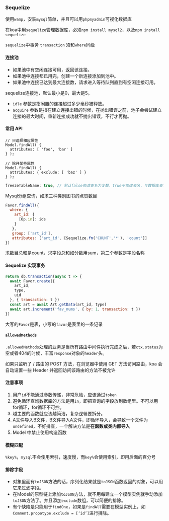 ### Sequelize

使用`wamp`，安装`mysql`简单，并且可以用`phpmyadmin`可视化数据库

在koa中用`sequelize`管理数据库，必须`npm install mysql2`，以及`npm install sequelize`

`sequelize`中事务 `transaction` 须和`where`同级


#### 连接池

- 如果池中有空闲连接可用，返回该连接。
- 如果池中连接都已用完，创建一个新连接添加到池中。
- 如果池中连接已达到最大连接数，请求进入等待队列直到有空闲连接可用。

sequelize连接池，默认最小是0，最大是5。

- `idle` 参数是指闲置的连接超过多少毫秒被释放。
- `acquire` 参数是指在建立连接出错的时候，在抛出错误之前，池子会尝试建立连接的最大时间，重新连接成功就不抛出错误，不行才再抛。

#### 常用 API
```
// 只选择相应属性
Model.findAll( {
  attributes: [ 'foo', 'bar' ]
} );

// 除开某些属性
Model.findAll( {
  attributes: { exclude: [ 'baz' ] }
} );
```
```js
freezeTableName: true, // 默认false修改表名为复数，true不修改表名，与数据库表名同步
```
Mysql分组查询，如求三种类别图书的点赞数目
```js
Favor.findAll({
  where: {
    art_id: {
      [Op.in]: ids
    }
   },
   group: ['art_id'],
   attributes: ['art_id', [Sequelize.fn('COUNT','*'), 'count']]
})
```
求数目总和是count，求字段总和如分数用sum，第二个参数是字段名称

#### Sequelize 实现事务
```js
return db.transaction(async t => {
  await Favor.create({
    art_id,
    type,
    uid
  }, { transaction: t })
  const art = await Art.getData(art_id, type)
  await art.increment('fav_nums', { by: 1, transaction: t })
})
```

大写的`Favor`是表，小写的`favor`是表里的一条记录

#### `allowedMethods`
`.allowedMethods`处理的业务是当所有路由中间件执行完成之后，若`ctx.status`为空或者404的时候，丰富`response`对象的`header`头。

如果只监听了 / 路由的 POST 方法，在浏览器中使用 GET 方法访问路由，koa 会自动设置一些 Header 并返回访问该路由的方法不被允许




#### 注意事项
1. 用户`id`不能通过参数传递，非常危险，应该通过`token`
2. 避免循环查询数据库的方法是用`in`，即把查询的字段放到数组里。不可以用for循环，for循环不可控。
3. 越主要的函数就应该越简洁，复杂逻辑要拆分。
4. A文件导入B文件，B文件导入A文件，即循环导入，会导致一个文件为`undefined`，不好排查，一个解决方法是**在函数或类内部导入**
5. Model 中禁止使用构造函数

#### 模糊匹配
`%key%`，`mysql`不会使用索引，速度慢，而`key%`会使用索引，即用后面的百分号

#### 排除字段
- 对象里面有`toJSON`方法的话，序列化结果就是`toJSON`函数返回的对象，可以用它来过滤字段。
- 在Model的原型链上添加`toJSON`方法，就不用每建立一个模型实例就手动添加`toJSON`方法了。并且添加`exclude`数组，可以简便的排除。
- 有个缺陷是只能用于`findOne`，如果是`findAll`需要在模型实例上，如`Comment.propotype.exclude = [‘id’]`进行排除。